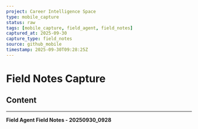 ```yaml
---
project: Career Intelligence Space
type: mobile_capture
status: raw
tags: [mobile_capture, field_agent, field_notes]
captured_at: 2025-09-30
capture_type: field_notes
source: github_mobile
timestamp: 2025-09-30T09:28:25Z
---
```


# Field Notes Capture

## Content


---
**Field Agent Field Notes - 20250930_0928**
